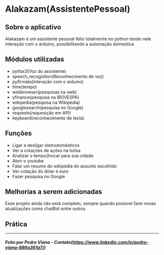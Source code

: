# Alakazam(AssistentePessoal)
##  Sobre o aplicativo
 Alakazam é um assistente pessoal feito totalmente no python tendo nele interação com o arduino, possibilitando a automação domestica

##  Módulos utilizadas
- pyttsx3(Voz do assistente)
- speech_recognition(Reconhecimento de voz)
- pyfirmata(interação com o arduino)
- time(tempo)
- webbrowser(pesquisas na web)
- yfinance(pesquisa na IBOVESPA)
- wikipedia(pesquisa na Wikipédia)
- googlesearch(pesquisa no Google)
- requests(requesição em API)
- keyboard(reconhecimento de tecla)


##  Funções
- Ligar e desligar eletrodomésticos
- Ver a cotações de ações na bolsa
- Analizar o tempo(trocar para sua cidade
- Abrir o youtube
- Falar um resumo do wikipédia do assunto escolhido
- Ver cotação do dolar e euro
- Fazer pesquisa no Google

##  Melhorias a serem adicionadas
Esse projeto ainda não está completo, sempre quando possível farei novas atualizações como chatBot entre outros

## Prática

<hr>

#####  Feito por Pedro Viana - Contato(https://www.linkedin.com/in/pedro-viana-886a361a7/)
